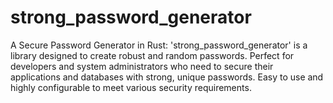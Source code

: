 # strong_password_generator
A Secure Password Generator in Rust: 'strong_password_generator' is a library designed to create robust and random passwords. Perfect for developers and system administrators who need to secure their applications and databases with strong, unique passwords. Easy to use and highly configurable to meet various security requirements.

